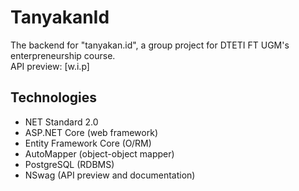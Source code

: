 # TanyakanId
The backend for "tanyakan.id", a group project for DTETI FT UGM's enterpreneurship course.  
API preview: [w.i.p]

## Technologies
* NET Standard 2.0
* ASP.NET Core (web framework)
* Entity Framework Core (O/RM)
* AutoMapper (object-object mapper)
* PostgreSQL (RDBMS)
* NSwag (API preview and documentation)
